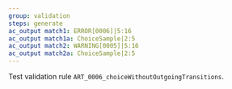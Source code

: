 ```yaml
---
group: validation
steps: generate
ac_output match1: ERROR[0006]|5:16
ac_output match1a: ChoiceSample|2:5
ac_output match2: WARNING[0005]|5:16
ac_output match2a: ChoiceSample|2:5
---
```

Test validation rule `ART_0006_choiceWithoutOutgoingTransitions`.

